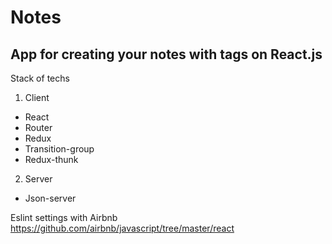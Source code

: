 # Notes
## App for creating your notes with tags on React.js

Stack of techs
1. Client
* React
* Router
* Redux
* Transition-group
* Redux-thunk
2. Server
* Json-server

Eslint settings with Airbnb
https://github.com/airbnb/javascript/tree/master/react
